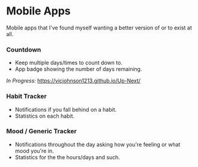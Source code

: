 # Mobile Apps

Mobile apps that I've found myself wanting a better version of or to exist at all.

### Countdown

- Keep multiple days/times to count down to.
- App badge showing the number of days remaining.

*In Progress:* https://vicjohnson1213.github.io/Up-Next/

### Habit Tracker

- Notifications if you fall behind on a habit.
- Statistics on each habit.

### Mood / Generic Tracker

- Notifications throughout the day asking how you're feeling or what mood you're in.
- Statistics for the the hours/days and such.